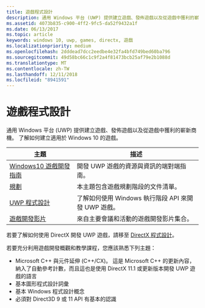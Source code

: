 ```yaml
---
title: 遊戲程式設計
description: 通用 Windows 平台 (UWP) 提供建立遊戲、發佈遊戲以及從遊戲中獲利的嶄新商機。 了解開始新的遊戲或移植現有的遊戲。
ms.assetid: 4073b835-c900-4ff2-9fc5-da52f9432a1f
ms.date: 06/13/2017
ms.topic: article
keywords: windows 10, uwp, games, directx, 遊戲
ms.localizationpriority: medium
ms.openlocfilehash: 2dddead7dcc2eedbe4e32fa4bfd749bed60ba796
ms.sourcegitcommit: 49d58bc66c1c9f2a4f81473bcb25af79e2b1088d
ms.translationtype: MT
ms.contentlocale: zh-TW
ms.lasthandoff: 12/11/2018
ms.locfileid: "8941591"
---
```

# <a name="game-programming"></a>遊戲程式設計

通用 Windows 平台 (UWP) 提供建立遊戲、發佈遊戲以及從遊戲中獲利的嶄新商機。 了解如何建立適用於 Windows 10 的遊戲。

| 主題 | 描述 |
|---------------------------------------------------------------------------------------------------------------------------------------------------|-------------------------------------------------------------------------------------------------------------------------------------------------------------------------------------------------------------------------------------------------------------------------------------------------------------------------------------------------------------------------------------------------------------------------------------------------------------------------------|
| [Windows10 遊戲開發指南](e2e.md) | 開發 UWP 遊戲的資源與資訊的端對端指南。 |
| [規劃](planning.md) | 本主題包含遊戲規劃階段的文件清單。 |
| [UWP 程式設計](uwp-programming.md) | 了解如何使用 Windows 執行階段 API 來開發 UWP 遊戲。 |
| [遊戲開發影片](game-development-videos.md) | 來自主要會議和活動的遊戲開發影片集合。 |

若要了解如何使用 DirectX 開發 UWP 遊戲，請移至 [DirectX 程式設計](directx-programming.md)。

若要充分利用遊戲開發概觀和教學課程，您應該熟悉下列主題：

-   Microsoft C++ 與元件延伸 (C++/CX)。 這是 Microsoft C++ 的更新內容，納入了自動參考計數，而且這也是使用 DirectX 11.1 或更新版本開發 UWP 遊戲的語言
-   基本圖形程式設計詞彙
-   基本 Windows 程式設計概念
-   必須對 Direct3D 9 或 11 API 有基本的認識

 

 




